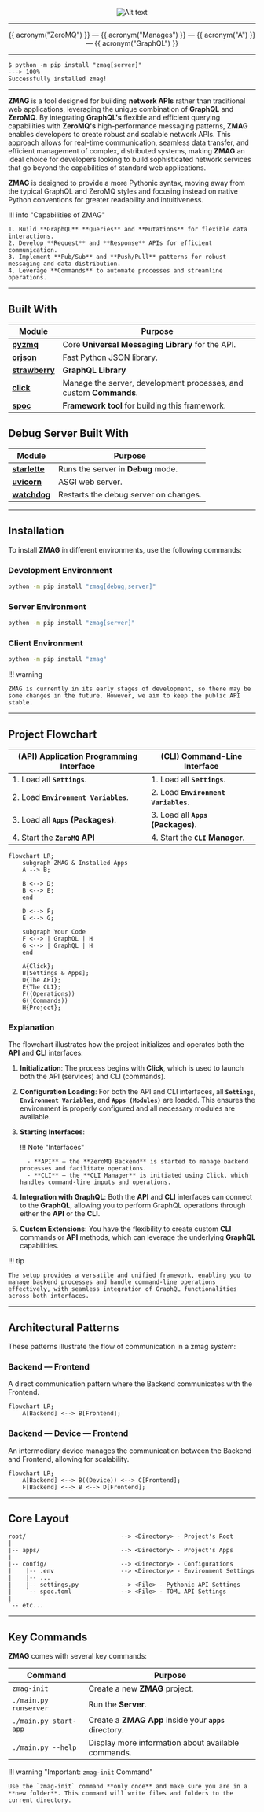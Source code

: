 #

<div style="text-align:center; margin-top: -60px">
 <img src="assets/images/title.png" alt="Alt text" class="title-image" />
</div>

---

<p align="center" class="name-acronym" >
    {{ acronym("ZeroMQ") }} —
    {{ acronym("Manages") }} —
    {{ acronym("A") }} —
    {{ acronym("GraphQL") }}
</p>

---

<!-- termynal -->

```
$ python -m pip install "zmag[server]"
---> 100%
Successfully installed zmag!
```

---

**ZMAG** is a tool designed for building **network APIs** rather than traditional web applications, leveraging the unique combination of **GraphQL** and **ZeroMQ**. By integrating **GraphQL's** flexible and efficient querying capabilities with **ZeroMQ's** high-performance messaging patterns, **ZMAG** enables developers to create robust and scalable network APIs. This approach allows for real-time communication, seamless data transfer, and efficient management of complex, distributed systems, making **ZMAG** an ideal choice for developers looking to build sophisticated network services that go beyond the capabilities of standard web applications.

**ZMAG** is designed to provide a more Pythonic syntax, moving away from the typical GraphQL and ZeroMQ styles and focusing instead on native Python conventions for greater readability and intuitiveness.

!!! info "Capabilities of ZMAG"

    1. Build **GraphQL** **Queries** and **Mutations** for flexible data interactions.
    2. Develop **Request** and **Response** APIs for efficient communication.
    3. Implement **Pub/Sub** and **Push/Pull** patterns for robust messaging and data distribution.
    4. Leverage **Commands** to automate processes and streamline operations.

---

## Built With

| Module                                         | Purpose                                                            |
| ---------------------------------------------- | ------------------------------------------------------------------ |
| [**pyzmq**](https://pyzmq.readthedocs.io)      | Core **Universal Messaging Library** for the API.                  |
| [**orjson**](https://github.com/ijl/orjson)    | Fast Python JSON library.                                          |
| [**strawberry**](https://strawberry.rocks/)    | **GraphQL Library**                                                |
| [**click**](https://github.com/pallets/click/) | Manage the server, development processes, and custom **Commands**. |
| [**spoc**](https://pypi.org/project/spoc/)     | **Framework tool** for building this framework.                    |

## Debug Server Built With

| Module                                                   | Purpose                               |
| -------------------------------------------------------- | ------------------------------------- |
| [**starlette**](https://www.starlette.io/)               | Runs the server in **Debug** mode.    |
| [**uvicorn**](https://www.uvicorn.org/)                  | ASGI web server.                      |
| [**watchdog**](https://github.com/gorakhargosh/watchdog) | Restarts the debug server on changes. |

---

## Installation

To install **ZMAG** in different environments, use the following commands:

### **Development** Environment

```sh
python -m pip install "zmag[debug,server]"
```

### **Server** Environment

```sh
python -m pip install "zmag[server]"
```

### **Client** Environment

```sh
python -m pip install "zmag"
```

!!! warning

    ZMAG is currently in its early stages of development, so there may be some changes in the future. However, we aim to keep the public API stable.

---

## Project **Flowchart**

| **(API)** Application Programming Interface | **(CLI)** Command-Line Interface     |
| ------------------------------------------- | ------------------------------------ |
| 1. Load all **`Settings`**.                 | 1. Load all **`Settings`**.          |
| 2. Load **`Environment Variables`**.        | 2. Load **`Environment Variables`**. |
| 3. Load all **`Apps` (Packages)**.          | 3. Load all **`Apps` (Packages)**.   |
| 4. Start the **`ZeroMQ`** **API**           | 4. Start the **`CLI`** **Manager**.  |

```mermaid
flowchart LR;
    subgraph ZMAG & Installed Apps
    A --> B;

    B <--> D;
    B <--> E;
    end

    D <--> F;
    E <--> G;

    subgraph Your Code
    F <--> | GraphQL | H
    G <--> | GraphQL | H
    end

    A{Click};
    B[Settings & Apps];
    D{The API};
    E{The CLI};
    F((Operations))
    G((Commands))
    H{Project};
```

### Explanation

The flowchart illustrates how the project initializes and operates both the **API** and **CLI** interfaces:

1. **Initialization**: The process begins with **Click**, which is used to launch both the API (services) and CLI (commands).
2. **Configuration Loading**: For both the API and CLI interfaces, all **`Settings`**, **`Environment Variables`**, and **`Apps (Modules)`** are loaded. This ensures the environment is properly configured and all necessary modules are available.

3. **Starting Interfaces**:

    !!! Note "Interfaces"

         - **API** — the **ZeroMQ Backend** is started to manage backend processes and facilitate operations.
         - **CLI** — the **CLI Manager** is initiated using Click, which handles command-line inputs and operations.

4. **Integration with GraphQL**: Both the **API** and **CLI** interfaces can connect to the **GraphQL**, allowing you to perform GraphQL operations through either the **API** or the **CLI**.

5. **Custom Extensions**: You have the flexibility to create custom **CLI** commands or **API** methods, which can leverage the underlying **GraphQL** capabilities.

!!! tip

    The setup provides a versatile and unified framework, enabling you to manage backend processes and handle command-line operations effectively, with seamless integration of GraphQL functionalities across both interfaces.

---

## Architectural **Patterns**

These patterns illustrate the flow of communication in a zmag system:

### Backend — Frontend

A direct communication pattern where the Backend communicates with the Frontend.

```mermaid
flowchart LR;
    A[Backend] <--> B[Frontend];
```

### Backend — Device — Frontend

An intermediary device manages the communication between the Backend and Frontend, allowing for scalability.

```mermaid
flowchart LR;
    A[Backend] <--> B((Device)) <--> C[Frontend];
    F[Backend] <--> B <--> D[Frontend];
```

---

## Core **Layout**

```text
root/                           --> <Directory> - Project's Root
|
|-- apps/                       --> <Directory> - Project's Apps
|
|-- config/                     --> <Directory> - Configurations
|    |-- .env                   --> <Directory> - Environment Settings
|    |-- ...
|    |-- settings.py            --> <File> - Pythonic API Settings
|    `-- spoc.toml              --> <File> - TOML API Settings
|
`-- etc...
```

---

## Key Commands

**ZMAG** comes with several key commands:

| Command               | Purpose                                                 |
| --------------------- | ------------------------------------------------------- |
| `zmag-init`           | Create a new **ZMAG** project.                          |
| `./main.py runserver` | Run the **Server**.                                     |
| `./main.py start-app` | Create a **ZMAG App** inside your **`apps`** directory. |
| `./main.py --help`    | Display more information about available commands.      |

!!! warning "Important: `zmag-init` Command"

    Use the `zmag-init` command **only once** and make sure you are in a **new folder**. This command will write files and folders to the current directory.
